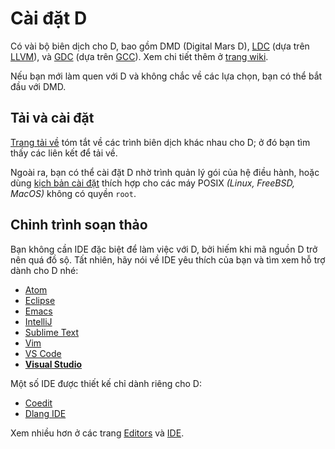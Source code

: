 # Cài đặt D

Có vài bộ biên dịch cho D, bao gồm DMD (Digital Mars D),
[LDC](https://github.com/ldc-developers/ldc)
(dựa trên [LLVM](http://llvm.org)),
và [GDC](https://gdcproject.org) (dựa trên [GCC](https://gcc.gnu.org/)).
Xem chi tiết thêm ở [trang wiki](https://wiki.dlang.org/Compilers).

Nếu bạn mới làm quen với D và không chắc về các lựa chọn,
bạn có thể bắt đầu với DMD.

## Tải và cài đặt

[Trang tải về](https://dlang.org/download.html) tóm tắt về các trình biên
dịch khác nhau cho D; ở đó bạn tìm thấy các liên kết để tải về.

Ngoài ra, bạn có thể cài đặt D nhờ trình quản lý gói của hệ điều hành,
hoặc dùng [kịch bản cài đặt](https://dlang.org/install.html) thích hợp
cho các máy POSIX _(Linux, FreeBSD, MacOS)_ không có quyền `root`.

## Chỉnh trình soạn thảo

Bạn không cần IDE đặc biệt để làm việc với D, bởi hiếm khi mã nguồn D
trở nên quá đồ sộ. Tất nhiên, hãy nói về IDE yêu thích của bạn và tìm
xem hỗ trợ dành cho D nhé:

- [Atom](https://github.com/Pure-D/atomize-d)
- [Eclipse](http://ddt-ide.github.io)
- [Emacs](https://github.com/Emacs-D-Mode-Maintainers/Emacs-D-Mode)
- [IntelliJ](https://github.com/intellij-dlanguage/intellij-dlanguage)
- [Sublime Text](https://github.com/yazd/DKit)
- [Vim](https://wiki.dlang.org/D_in_Vim)
- [VS Code](https://marketplace.visualstudio.com/items/webfreak.code-d)
- [__Visual Studio__](http://rainers.github.io/visuald/visuald/StartPage.html)

Một số IDE được thiết kế chỉ dành riêng cho D:

- [Coedit](https://github.com/BBasile/Coedit)
- [Dlang IDE](https://github.com/buggins/dlangide)

Xem nhiều hơn ở các trang [Editors](https://wiki.dlang.org/Editors)
và [IDE](https://wiki.dlang.org/IDEs).
